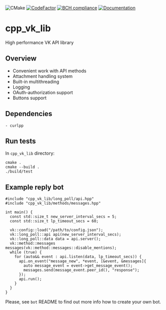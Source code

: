 ![CMake](https://github.com/fragmichwarum/cpp_vk_lib/workflows/CMake/badge.svg)
[![CodeFactor](https://www.codefactor.io/repository/github/threadpoolexecutor/cpp_vk_lib/badge/main)](https://www.codefactor.io/repository/github/threadpoolexecutor/cpp_vk_lib/overview/main)
[![BCH compliance](https://bettercodehub.com/edge/badge/duonumerouno/cpp_vk_lib?branch=main)](https://bettercodehub.com/)
[![Documentation](https://img.shields.io/badge/docs-doxygen-blue.svg)](https://duonumerouno.github.io/cpp_vk_lib/index.html)

# cpp_vk_lib
High performance VK API library

## Overview

* Convenient work with API methods
* Attachment handling system
* Built-in multithreading
* Logging
* OAuth-authorization support
* Buttons support

## Dependencies
	- curlpp

## Run tests

In `cpp_vk_lib` directory:
```
cmake .
cmake --build .
./build/test
```

## Example reply bot

```
#include "cpp_vk_lib/long_poll/api.hpp"
#include "cpp_vk_lib/methods/messages.hpp"

int main() {
  const std::size_t new_server_interval_secs = 5;
  const std::size_t lp_timeout_secs = 60;

  vk::config::load("/path/to/config.json");
  vk::long_poll::api api(new_server_interval_secs);
  vk::long_poll::data data = api.server();
  vk::method::messages messages(vk::method::messages::disable_mentions);
  while (true) {
    for (auto&& event : api.listen(data, lp_timeout_secs)) {
      api.on_event("message_new", *event, [&event, &messages]{
        auto message_event = event->get_message_event();
        messages.send(message_event.peer_id(), "response");
      });
      api.run();
    }
  }
}

```

Please, see `bot` README to find out more info how to create your own bot.
